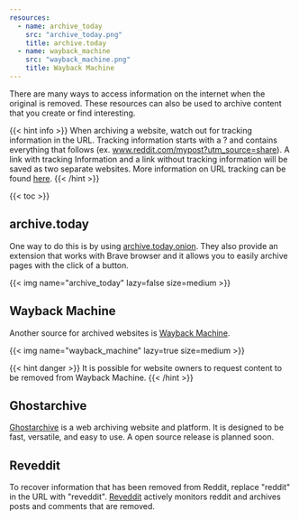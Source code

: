 ```yaml
---
resources:
  - name: archive_today
    src: "archive_today.png"
    title: archive.today
  - name: wayback_machine
    src: "wayback_machine.png"
    title: Wayback Machine
---
```


There are many ways to access information on the internet when the original is
removed. These resources can also be used to archive content that you create
or find interesting.

{{< hint info >}}
When archiving a website, watch out for tracking information in the URL.
Tracking information starts with a ? and contains everything that follows
(ex. www.reddit.com/mypost?utm_source=share). A link with tracking Information
 and a link without tracking information will be saved as two separate websites.
 More information on URL tracking can be found [here](https://www.leadsquared.com/what-is-a-tracking-url/).
{{< /hint >}}

{{< toc >}}

## archive.today
One way to do this is by using [archive.today](https://archive.ph/)[.onion](http://archiveiya74codqgiixo33q62qlrqtkgmcitqx5u2oeqnmn5bpcbiyd.onion/).
They also provide an extension that works with Brave browser and it allows you
to easily archive pages with the click of a button.

{{< img name="archive_today" lazy=false size=medium >}}


## Wayback Machine
Another source for archived websites is [Wayback Machine](https://web.archive.org/).

{{< img name="wayback_machine" lazy=true size=medium >}}

{{< hint danger >}}
It is possible for website owners to request content to be removed from Wayback
Machine.
{{< /hint >}}

## Ghostarchive
[Ghostarchive](https://ghostarchive.org/) is a web archiving website and platform. It is designed to be fast, versatile, and easy to use. A open source release is planned soon.

## Reveddit
To recover information that has been removed from Reddit, replace "reddit" in the
URL with "reveddit". [Reveddit](https://www.reveddit.com/about/) actively monitors
reddit and archives posts and comments that are removed.
